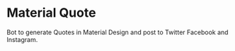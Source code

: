 # Material Quote

Bot to generate Quotes in Material Design and post to Twitter Facebook and Instagram.
